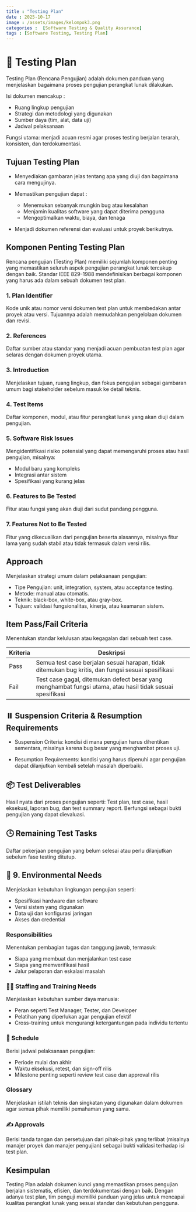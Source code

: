 ```yaml
---
title : "Testing Plan"
date : 2025-10-17 
image : /assets/images/kelompok3.png
categories :  [Software Testing & Quality Assurance]
tags : [Software Testing, Testing Plan]
---
```


# 🧾 Testing Plan

Testing Plan (Rencana Pengujian) adalah dokumen panduan yang menjelaskan bagaimana proses pengujian perangkat lunak dilakukan.

Isi dokumen mencakup : 
- Ruang lingkup pengujian
- Strategi dan metodologi yang digunakan
- Sumber daya (tim, alat, data uji)
- Jadwal pelaksanaan

Fungsi utama: menjadi acuan resmi agar proses testing berjalan terarah, konsisten, dan terdokumentasi.

## Tujuan Testing Plan

- Menyediakan gambaran jelas tentang apa yang diuji dan bagaimana cara mengujinya.

- Memastikan pengujian dapat :
    - Menemukan sebanyak mungkin bug atau kesalahan
    - Menjamin kualitas software yang dapat diterima pengguna
    - Mengoptimalkan waktu, biaya, dan tenaga

- Menjadi dokumen referensi dan evaluasi untuk proyek berikutnya.

## Komponen Penting Testing Plan 

Rencana pengujian (Testing Plan) memiliki sejumlah
komponen penting yang memastikan seluruh aspek
pengujian perangkat lunak tercakup dengan baik. Standar
IEEE 829-1988 mendefinisikan berbagai komponen yang
harus ada dalam sebuah dokumen test plan.

### 1. Plan Identifier

Kode unik atau nomor versi dokumen test plan untuk membedakan antar proyek atau versi. Tujuannya adalah memudahkan pengelolaan dokumen dan revisi.

### 2. References 

Daftar sumber atau standar yang menjadi acuan pembuatan test plan agar selaras dengan dokumen proyek utama.

### 3. Introduction

Menjelaskan tujuan, ruang lingkup, dan fokus pengujian sebagai gambaran umum bagi stakeholder sebelum masuk ke detail teknis.

### 4. Test Items

Daftar komponen, modul, atau fitur perangkat lunak yang akan diuji dalam pengujian.

### 5. Software Risk Issues

Mengidentifikasi risiko potensial yang dapat memengaruhi proses atau hasil pengujian, misalnya:
- Modul baru yang kompleks
- Integrasi antar sistem
- Spesifikasi yang kurang jelas

### 6. Features to Be Tested

Fitur atau fungsi yang akan diuji dari sudut pandang pengguna.

### 7. Features Not to Be Tested

Fitur yang dikecualikan dari pengujian beserta alasannya, misalnya fitur lama yang sudah stabil atau tidak termasuk dalam versi rilis.

## Approach

Menjelaskan strategi umum dalam pelaksanaan pengujian:
- Tipe Pengujian: unit, integration, system, atau acceptance testing.
- Metode: manual atau otomatis.
- Teknik: black-box, white-box, atau gray-box.
- Tujuan: validasi fungsionalitas, kinerja, atau keamanan sistem.

## Item Pass/Fail Criteria

Menentukan standar kelulusan atau kegagalan dari sebuah test case.

| Kriteria | Deskripsi | 
|----|------|
| Pass  |Semua test case berjalan sesuai harapan, tidak ditemukan bug kritis, dan fungsi sesuai spesifikasi | 
| Fail | Test case gagal, ditemukan defect besar yang menghambat fungsi utama, atau hasil tidak sesuai spesifikasi | 

## ⏸️ Suspension Criteria & Resumption Requirements

- Suspension Criteria: kondisi di mana pengujian harus dihentikan sementara, misalnya karena bug besar yang menghambat proses uji.

- Resumption Requirements: kondisi yang harus dipenuhi agar pengujian dapat dilanjutkan kembali setelah masalah diperbaiki.

## 📦 Test Deliverables  

Hasil nyata dari proses pengujian seperti: Test plan, test case, hasil eksekusi, laporan bug, dan test summary report. Berfungsi sebagai bukti pengujian yang dapat dievaluasi.

## 🕒 Remaining Test Tasks

Daftar pekerjaan pengujian yang belum selesai atau perlu dilanjutkan sebelum fase testing ditutup.

## 🧰 9. Environmental Needs

Menjelaskan kebutuhan lingkungan pengujian seperti:
- Spesifikasi hardware dan software
- Versi sistem yang digunakan
- Data uji dan konfigurasi jaringan
- Akses dan credential

### Responsibilities

Menentukan pembagian tugas dan tanggung jawab, termasuk:
- Siapa yang membuat dan menjalankan test case
- Siapa yang memverifikasi hasil
- Jalur pelaporan dan eskalasi masalah

### 🧑‍💻 Staffing and Training Needs

Menjelaskan kebutuhan sumber daya manusia:
- Peran seperti Test Manager, Tester, dan Developer
- Pelatihan yang diperlukan agar pengujian efektif
- Cross-training untuk mengurangi ketergantungan pada individu tertentu

### 📅 Schedule

Berisi jadwal pelaksanaan pengujian:
- Periode mulai dan akhir
- Waktu eksekusi, retest, dan sign-off rilis
- Milestone penting seperti review test case dan approval rilis

### Glossary 

Menjelaskan istilah teknis dan singkatan yang digunakan dalam dokumen agar semua pihak memiliki pemahaman yang sama.

### ✍️ Approvals

Berisi tanda tangan dan persetujuan dari pihak-pihak yang terlibat (misalnya manajer proyek dan manajer pengujian) sebagai bukti validasi terhadap isi test plan.

## Kesimpulan

Testing Plan adalah dokumen kunci yang memastikan proses pengujian berjalan sistematis, efisien, dan terdokumentasi dengan baik.
Dengan adanya test plan, tim penguji memiliki panduan yang jelas untuk mencapai kualitas perangkat lunak yang sesuai standar dan kebutuhan pengguna.